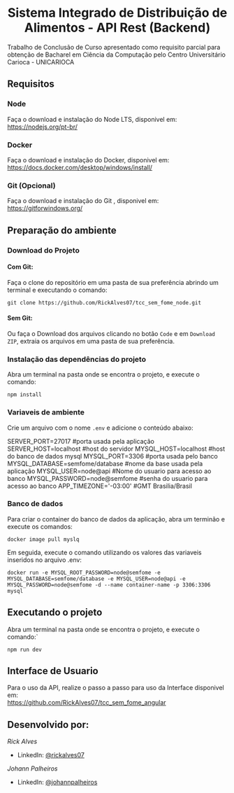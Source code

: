 <h1 align="center">Sistema Integrado de Distribuição de Alimentos - API Rest (Backend)</h1>

Trabalho de Conclusão de Curso apresentado como requisito parcial para obtenção de Bacharel em Ciência da Computação pelo Centro Universitário Carioca - UNICARIOCA

## Requisitos
### Node
Faça o download e instalação do Node LTS, disponivel em:
<br>https://nodejs.org/pt-br/

### Docker
Faça o download e instalação do Docker, disponivel em:
<br>https://docs.docker.com/desktop/windows/install/

### Git (Opcional)
Faça o download e instalação do Git , disponivel em:
<br>https://gitforwindows.org/

## Preparação do ambiente
### Download do Projeto
#### Com Git:
Faça o clone do repositório em uma pasta de sua preferência abrindo um terminal e executando o  comando:

`git clone https://github.com/RickAlves07/tcc_sem_fome_node.git`

#### Sem Git:
Ou faça o Download dos arquivos clicando no botão `Code` e em `Download ZIP`, extraia os arquivos em uma pasta de sua preferência.


### Instalação das dependências do projeto
Abra um terminal na pasta onde se encontra o projeto, e execute o comando:

`npm install`

### Variaveis de ambiente
Crie um arquivo com o nome `.env` e adicione o conteúdo abaixo:

SERVER_PORT=27017 #porta usada pela aplicação
SERVER_HOST=localhost #host do servidor
MYSQL_HOST=localhost #host do banco de dados mysql
MYSQL_PORT=3306 #porta usada pelo banco
MYSQL_DATABASE=semfome/database #nome da base usada pela aplicação
MYSQL_USER=node@api #Nome do usuario para acesso ao banco
MYSQL_PASSWORD=node@semfome #senha do usuario para acesso ao banco
APP_TIMEZONE='-03:00' #GMT Brasilia/Brasil


### Banco de dados
Para criar o container do banco de dados da aplicação, abra um terminão e execute os comandos:

`docker image pull myslq`

Em seguida, execute o comando utilizando os valores das variaveis inseridos no arquivo .env:

`docker run -e MYSQL_ROOT_PASSWORD=node@semfome -e MYSQL_DATABASE=semfome/database -e MYSQL_USER=node@api -e MYSQL_PASSWORD=node@semfome -d --name container-name -p 3306:3306 mysql`

## Executando o projeto
Abra um terminal na pasta onde se encontra o projeto, e execute o comando:`

`npm run dev`

## Interface de Usuario
Para o uso da API, realize o passo a passo para uso da Interface disponivel em:
<br>https://github.com/RickAlves07/tcc_sem_fome_angular

## Desenvolvido por:
*Rick Alves*
- LinkedIn: [@rickalves07](https://linkedin.com/in/rickalves07)

*Johann Palheiros*
- LinkedIn: [@johannpalheiros](https://linkedin.com/in/johannpalheiros)

